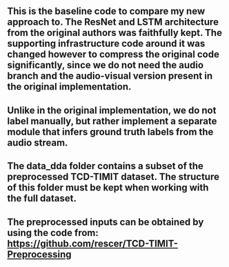 ## This is the baseline code to compare my new approach to. The ResNet and LSTM architecture from the original authors was faithfully kept. The supporting infrastructure code around it was changed however to compress the original code significantly, since we do not need the audio branch and the audio-visual version present in the original implementation.
## Unlike in the original implementation, we do not label manually, but rather implement a separate module that infers ground truth labels from the audio stream.
## The data_dda folder contains a subset of the preprocessed TCD-TIMIT dataset. The structure of this folder must be kept when working with the full dataset.
## The preprocessed inputs can be obtained by using the code from: https://github.com/rescer/TCD-TIMIT-Preprocessing 
